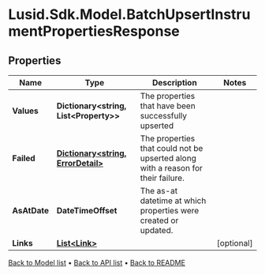 # Lusid.Sdk.Model.BatchUpsertInstrumentPropertiesResponse

## Properties

Name | Type | Description | Notes
------------ | ------------- | ------------- | -------------
**Values** | **Dictionary&lt;string, List&lt;Property&gt;&gt;** | The properties that have been successfully upserted | 
**Failed** | [**Dictionary&lt;string, ErrorDetail&gt;**](ErrorDetail.md) | The properties that could not be upserted along with a reason for their failure. | 
**AsAtDate** | **DateTimeOffset** | The as-at datetime at which properties were created or updated. | 
**Links** | [**List&lt;Link&gt;**](Link.md) |  | [optional] 

[Back to Model list](../README.md#documentation-for-models) &#8226; [Back to API list](../README.md#documentation-for-api-endpoints) &#8226; [Back to README](../README.md)

